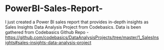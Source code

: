 # PowerBI-Sales-Report-
 I just created a Power BI sales report that provides in-depth insights as Sales Insights Data Analysis Project from Codebasics. Data is been gathered from Codebasics Github Repo - https://github.com/codebasics/DataAnalysisProjects/tree/master/1_SalesInsights#sales-insights-data-analysis-project
